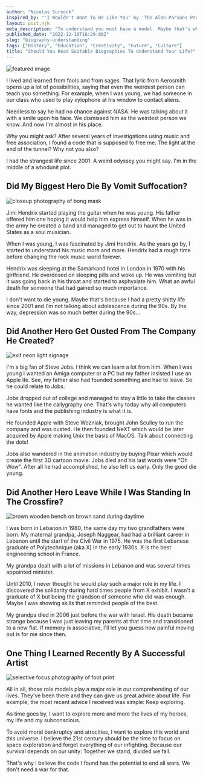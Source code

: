```yaml
---
author: "Nicolas Sursock"
inspired_by: "'I Wouldn't Want To Be Like You' by 'The Alan Parsons Project' on 'I Robot'"
layout: post.njk
meta_description: "To understand you must have a model. Maybe that's why models are important for our teens. No shame saying you also need them during a midlife crisis."
published_date: "2022-12-10T16:29:00Z"
slug: "biography-understanding"
tags: ["History", "Education", "Creativity", "Future", "Culture"]
title: "Should You Read Suitable Biographies To Understand Your Life?"
---
```


![featured image](https://images.unsplash.com/photo-1627828940707-39a6b115b205?ixlib=rb-4.0.3&ixid=MnwxMjA3fDB8MHxwaG90by1wYWdlfHx8fGVufDB8fHx8&auto=format&fit=crop)

I lived and learned from fools and from sages. That lyric from Aerosmith opens up a lot of possibilities, saying that even the weirdest person can teach you something. For example, when I was young, we had someone in our class who used to play xylophone at his window to contact aliens.

Needless to say he had no chance against NASA. He was talking about it with a smile upon his face. We dismissed him as the weirdest person we know. And now I'm almost in his place.

Why you might ask? After several years of investigations using music and free association, I found a code that is supposed to free me. The light at the end of the tunnel? Why not you also?

I had the strangest life since 2001. A weird odyssey you might say. I'm in the middle of a whodunit plot.

## Did My Biggest Hero Die By Vomit Suffocation?

![closeup photography of bong mask](https://images.unsplash.com/photo-1505185166728-2c573eee20ad?ixlib=rb-4.0.3&ixid=MnwxMjA3fDB8MHxwaG90by1wYWdlfHx8fGVufDB8fHx8&auto=format&fit=crop&q=80&w=800&h=600)

Jimi Hendrix started playing the guitar when he was young. His father offered him one hoping it would help him express himself. When he was in the army he created a band and managed to get out to haunt the United States as a soul musician.

When I was young, I was fascinated by Jimi Hendrix. As the years go by, I started to understand his music more and more. Hendrix had a rough time before changing the rock music world forever.

Hendrix was sleeping at the Samarkand hotel in London in 1970 with his girlfriend. He overdosed on sleeping pills and woke up. He was vomiting but it was going back in his throat and started to asphyxiate him. What an awful death for someone that had gained so much importance.

I don't want to die young. Maybe that's because I had a pretty shitty life since 2001 and I'm not talking about adolescence during the 90s. By the way, depression was so much better during the 90s...

## Did Another Hero Get Ousted From The Company He Created?

![exit neon light signage](https://images.unsplash.com/photo-1549728662-1499eff84059?ixlib=rb-4.0.3&ixid=MnwxMjA3fDB8MHxwaG90by1wYWdlfHx8fGVufDB8fHx8&auto=format&fit=crop&q=80&w=800&h=600)

I'm a big fan of Steve Jobs. I think we can learn a lot from him. When I was young I wanted an Amiga computer or a PC but my father insisted I use an Apple IIe. See, my father also had founded something and had to leave. So he could relate to Jobs.

Jobs dropped out of college and managed to stay a little to take the classes he wanted like the callygraphy one. That's why today why all computers have fonts and the publishing industry is what it is.

He founded Apple with Steve Wozniak, brought John Sculley to run the company and was ousted. He then founded NeXT which would be later acquired by Apple making Unix the basis of MacOS. Talk about connecting the dots!

Jobs also wandered in the animation industry by buying Pixar which would create the first 3D cartoon movie. Jobs died and his last words were "Oh Wow". After all he had accomplished, he also left us early. Only the good die young.

## Did Another Hero Leave While I Was Standing In The Crossfire?

![brown wooden bench on brown sand during daytime](https://images.unsplash.com/photo-1620837953277-985e536c977a?ixlib=rb-4.0.3&ixid=MnwxMjA3fDB8MHxwaG90by1wYWdlfHx8fGVufDB8fHx8&auto=format&fit=crop&q=80&w=800&h=600)

I was born in Lebanon in 1980, the same day my two grandfathers were born. My maternal grandpa, Joseph Naggear, had had a brilliant career in Lebanon until the start of the Civil War in 1975. He was the first Lebanese graduate of Polytechnique (aka X) in the early 1930s. X is the best engineering school in France.

My grandpa dealt with a lot of missions in Lebanon and was several times appointed minister.

Until 2010, I never thought he would play such a major role in my life. I discovered the solidarity during hard times people from X exhibit. I wasn't a graduate of X but being the grandson of someone who did was enough. Maybe I was showing skills that reminded people of the best.

My grandpa died in 2006 just before the war with Israel. His death became strange because I was just leaving my parents at that time and transitioned to a new flat. If memory is associative, I'll let you guess how painful moving out is for me since then.

## One Thing I Learned Recently By A Successful Artist

![selective focus photography of foot print](https://images.unsplash.com/photo-1522756890800-ac12d130a43f?ixlib=rb-4.0.3&ixid=MnwxMjA3fDB8MHxwaG90by1wYWdlfHx8fGVufDB8fHx8&auto=format&fit=crop&q=80&w=800&h=600)

All in all, those role models play a major role in our comprehending of our lives. They've been there and they can give us great advice about life. For example, the most recent advice I received was simple: Keep exploring.

As time goes by, I want to explore more and more the lives of my heroes, my life and my subconscious.

To avoid moral bankruptcy and atrocities, I want to explore this world and this universe. I believe the 21st century should be the time to focus on space exploration and forget everything of our infighting. Because our survival depends on our unity: Together we stand, divided we fall.

That's why I believe the code I found has the potential to end all wars. We don't need a war for that. 